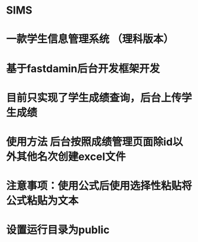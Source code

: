 # SIMS
# 一款学生信息管理系统 （理科版本）
# 基于fastdamin后台开发框架开发
# 目前只实现了学生成绩查询，后台上传学生成绩
# 使用方法 后台按照成绩管理页面除id以外其他名次创建excel文件 
# 注意事项：使用公式后使用选择性粘贴将公式粘贴为文本
# 设置运行目录为public
